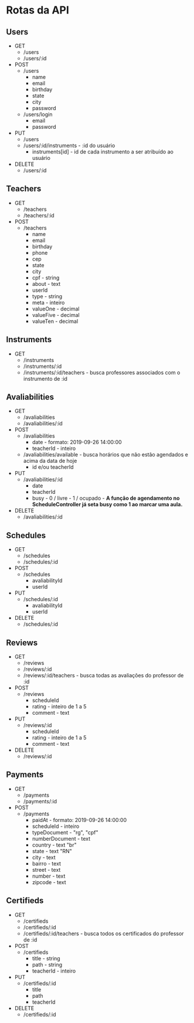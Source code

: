 # Rotas da API

## Users

-   GET
    -   /users
    -   /users/:id
-   POST
    -   /users
        -   name
        -   email
        -   birthday
        -   state
        -   city
        -   password
    -   /users/login
        -   email
        -   password
-   PUT
    -   /users
    -   /users/:id/instruments - :id do usuário
        -   instruments[id] - id de cada instrumento a ser atribuído ao usuário
-   DELETE
    -   /users/:id

## Teachers

-   GET
    -   /teachers
    -   /teachers/:id
-   POST
    -   /teachers
        -   name
        -   email
        -   birthday
        -   phone
        -   cep
        -   state
        -   city
        -   cpf - string
        -   about - text
        -   userId
        -   type - string
        -   meta - inteiro
        -   valueOne - decimal
        -   valueFive - decimal
        -   valueTen - decimal

## Instruments

-   GET
    -   /instruments
    -   /instruments/:id
    -   /instruments/:id/teachers - busca professores associados com o instrumento de :id

## Avaliabilities

-   GET
    -   /avaliabilities
    -   /avaliabilities/:id
-   POST
    -   /avaliabilities
        -   date - formato: 2019-09-26 14:00:00
        -   teacherId - inteiro
    -   /avaliabilities/available - busca horários que não estão agendados e acima da data de hoje
        -   id e/ou teacherId
-   PUT
    -   /avaliabilities/:id
        -   date
        -   teacherId
        -   busy - 0 / livre - 1 / ocupado - **A função de agendamento no ScheduleController já seta busy como 1 ao marcar uma aula.**
-   DELETE
    -   /avaliabilities/:id

## Schedules

-   GET
    -   /schedules
    -   /schedules/:id
-   POST
    -   /schedules
        -   avaliabilityId
        -   userId
-   PUT
    -   /schedules/:id
        -   avaliabilityId
        -   userId
-   DELETE
    -   /schedules/:id

## Reviews

-   GET
    -   /reviews
    -   /reviews/:id
    -   /reviews/:id/teachers - busca todas as avaliações do professor de :id
-   POST
    -   /reviews
        -   scheduleId
        -   rating - inteiro de 1 a 5
        -   comment - text
-   PUT
    -   /reviews/:id
        -   scheduleId
        -   rating - inteiro de 1 a 5
        -   comment - text
-   DELETE
    -   /reviews/:id

## Payments

-   GET
    -   /payments
    -   /payments/:id
-   POST
    -   /payments
        -   paidAt - formato: 2019-09-26 14:00:00
        -   scheduleId - inteiro
        -   typeDocument - "rg", "cpf"
        -   numberDocument - text
        -   country - text "br"
        -   state - text "RN"
        -   city - text
        -   bairro - text
        -   street - text
        -   number - text
        -   zipcode - text

## Certifieds

-   GET
    -   /certifieds
    -   /certifieds/:id
    -   /certifieds/:id/teachers - busca todos os certificados do professor de :id
-   POST
    -   /certifieds
        -   title - string
        -   path - string
        -   teacherId - inteiro
-   PUT
    -   /certifieds/:id
        -   title
        -   path
        -   teacherId
-   DELETE
    -   /certifieds/:id
